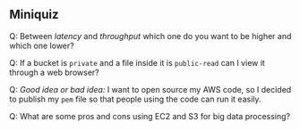 Miniquiz
--------

Q: Between *latency* and *throughput* which one do you want to be
higher and which one lower?

Q: If a bucket is `private` and a file inside it is `public-read` can
I view it through a web browser?

Q: *Good idea or bad idea:* I want to open source my AWS code, so I
decided to publish my `pem` file so that people using the code can run
it easily.

Q: What are some pros and cons using EC2 and S3 for big data processing?


